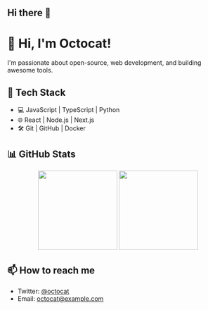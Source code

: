## Hi there 👋

<!--
**ziruiqiao/ziruiqiao** is a ✨ _special_ ✨ repository because its `README.md` (this file) appears on your GitHub profile.

Here are some ideas to get you started:

- 🔭 I’m currently working on ...
- 🌱 I’m currently learning ...
- 👯 I’m looking to collaborate on ...
- 🤔 I’m looking for help with ...
- 💬 Ask me about ...
- 📫 How to reach me: ...
- 😄 Pronouns: ...
- ⚡ Fun fact: ...
-->

# 👋 Hi, I'm Octocat!

I'm passionate about open-source, web development, and building awesome tools.

## 🧰 Tech Stack
- 💻 JavaScript | TypeScript | Python
- 🌐 React | Node.js | Next.js
- 🛠️ Git | GitHub | Docker

## 📊 GitHub Stats

<div align="center">

  <img height="180em" src="https://github-readme-stats.vercel.app/api?username=octocat&show_icons=true&theme=radical&count_private=true&hide_border=true" />
  <img height="180em" src="https://github-readme-stats.vercel.app/api/top-langs/?username=octocat&layout=compact&theme=radical&hide_border=true" />

</div>

## 📫 How to reach me
- Twitter: [@octocat](https://twitter.com/octocat)
- Email: octocat@example.com

